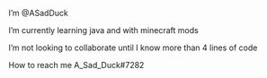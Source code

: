 I’m @ASadDuck


I’m currently learning java and with minecraft mods 


I’m not looking to collaborate until I know more than 4 lines of code


How to reach me A_Sad_Duck#7282

<!---
ASadDuck/ASadDuck is a ✨ special ✨ repository because its `README.md` (this file) appears on your GitHub profile.
You can click the Preview link to take a look at your changes.
--->
